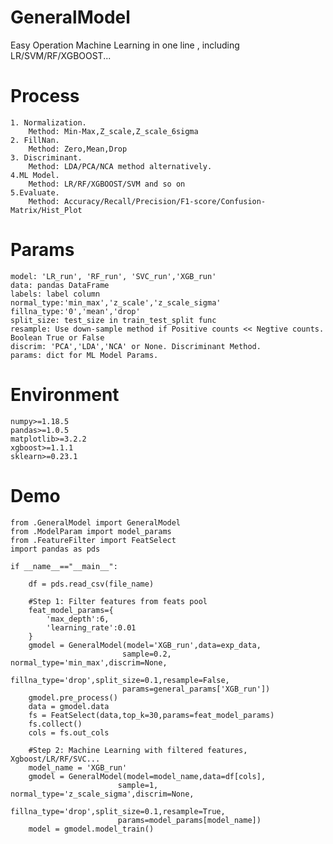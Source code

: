 # GeneralModel
Easy Operation Machine Learning in one line , including LR/SVM/RF/XGBOOST...
# Process
    1. Normalization. 
        Method: Min-Max,Z_scale,Z_scale_6sigma
    2. FillNan. 
        Method: Zero,Mean,Drop
    3. Discriminant. 
        Method: LDA/PCA/NCA method alternatively.
    4.ML Model.
        Method: LR/RF/XGBOOST/SVM and so on
    5.Evaluate.
        Method: Accuracy/Recall/Precision/F1-score/Confusion-Matrix/Hist_Plot
# Params
    model: 'LR_run', 'RF_run', 'SVC_run','XGB_run'
    data: pandas DataFrame
    labels: label column
    normal_type:'min_max','z_scale','z_scale_sigma'
    fillna_type:'0','mean','drop'
    split_size: test_size in train_test_split func
    resample: Use down-sample method if Positive counts << Negtive counts. Boolean True or False
    discrim: 'PCA','LDA','NCA' or None. Discriminant Method.
    params: dict for ML Model Params.
# Environment
    numpy>=1.18.5
    pandas>=1.0.5
    matplotlib>=3.2.2
    xgboost>=1.1.1
    sklearn>=0.23.1
# Demo
    from .GeneralModel import GeneralModel
    from .ModelParam import model_params
    from .FeatureFilter import FeatSelect
    import pandas as pds

    if __name__=="__main__":

        df = pds.read_csv(file_name)
        
        #Step 1: Filter features from feats pool
        feat_model_params={
            'max_depth':6,
            'learning_rate':0.01
        }
        gmodel = GeneralModel(model='XGB_run',data=exp_data,
                             sample=0.2, normal_type='min_max',discrim=None,
                             fillna_type='drop',split_size=0.1,resample=False,
                             params=general_params['XGB_run'])
        gmodel.pre_process()
        data = gmodel.data
        fs = FeatSelect(data,top_k=30,params=feat_model_params)
        fs.collect()
        cols = fs.out_cols

        #Step 2: Machine Learning with filtered features, Xgboost/LR/RF/SVC...
        model_name = 'XGB_run'
        gmodel = GeneralModel(model=model_name,data=df[cols],
                            sample=1, normal_type='z_scale_sigma',discrim=None,
                            fillna_type='drop',split_size=0.1,resample=True,
                            params=model_params[model_name])
        model = gmodel.model_train()
